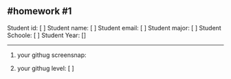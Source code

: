 #homework #1
---

Student id: [  ]
Student name: [   ]
Student email: [     ]
Student major: [    ]
Student Schoole: [ ]
Student Year: []

---

1. your githug screensnap:

2. your githug level: [ ]
